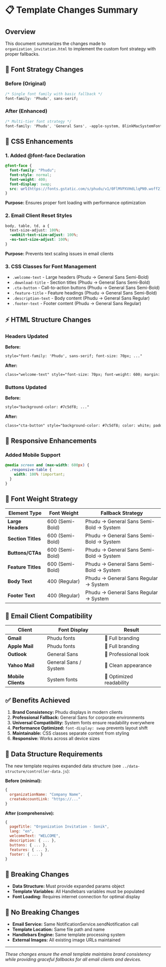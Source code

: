 # 📋 Template Changes Summary

## Overview

This document summarizes the changes made to `organization_invitation.html` to implement the custom font strategy with proper fallbacks.

## 🎨 Font Strategy Changes

### **Before (Original)**
```css
/* Single font family with basic fallback */
font-family: 'Phudu', sans-serif;
```

### **After (Enhanced)**
```css
/* Multi-tier font strategy */
font-family: 'Phudu', 'General Sans', -apple-system, BlinkMacSystemFont, 'Segoe UI', system-ui, 'Helvetica Neue', Helvetica, Arial, sans-serif;
```

## 🔧 CSS Enhancements

### **1. Added @font-face Declaration**
```css
@font-face {
  font-family: "Phudu";
  font-style: normal;
  font-weight: 400;
  font-display: swap;
  src: url(https://fonts.gstatic.com/s/phudu/v1/0FlMVPXVHdLlqPN9.woff2) format("woff2");
}
```
**Purpose:** Ensures proper font loading with performance optimization

### **2. Email Client Reset Styles**
```css
body, table, td, a {
  text-size-adjust: 100%;
  -webkit-text-size-adjust: 100%;
  -ms-text-size-adjust: 100%;
}
```
**Purpose:** Prevents text scaling issues in email clients

### **3. CSS Classes for Font Management**
- `.welcome-text` - Large headers (Phudu → General Sans Semi-Bold)
- `.download-title` - Section titles (Phudu → General Sans Semi-Bold)
- `.cta-button` - Call-to-action buttons (Phudu → General Sans Semi-Bold)
- `.feature-title` - Feature headings (Phudu → General Sans Semi-Bold)
- `.description-text` - Body content (Phudu → General Sans Regular)
- `.footer-text` - Footer content (Phudu → General Sans Regular)

## ⚡ HTML Structure Changes

### **Headers Updated**
**Before:**
```html
style="font-family: 'Phudu', sans-serif; font-size: 70px; ..."
```

**After:**
```html
class="welcome-text" style="font-size: 70px; font-weight: 600; margin: 0; line-height: 1; color: white; text-transform: uppercase;"
```

### **Buttons Updated**
**Before:**
```html
style="background-color: #7c5df8; ..."
```

**After:**
```html
class="cta-button" style="background-color: #7c5df8; color: white; padding: 10px 24px; font-weight: 600; font-size: 22px; border-radius: 8px; text-decoration: none; display: inline-block;"
```

## 📱 Responsive Enhancements

### **Added Mobile Support**
```css
@media screen and (max-width: 600px) {
  .responsive-table {
    width: 100% !important;
  }
}
```

## 🎯 Font Weight Strategy

| Element Type | Font Weight | Fallback Strategy |
|-------------|-------------|------------------|
| **Large Headers** | 600 (Semi-Bold) | Phudu → General Sans Semi-Bold → System |
| **Section Titles** | 600 (Semi-Bold) | Phudu → General Sans Semi-Bold → System |
| **Buttons/CTAs** | 600 (Semi-Bold) | Phudu → General Sans Semi-Bold → System |
| **Feature Titles** | 600 (Semi-Bold) | Phudu → General Sans Semi-Bold → System |
| **Body Text** | 400 (Regular) | Phudu → General Sans Regular → System |
| **Footer Text** | 400 (Regular) | Phudu → General Sans Regular → System |

## 📧 Email Client Compatibility

| Client | Font Display | Result |
|--------|-------------|---------|
| **Gmail** | Phudu fonts | 🎨 Full branding |
| **Apple Mail** | Phudu fonts | 🎨 Full branding |
| **Outlook** | General Sans | 🏢 Professional look |
| **Yahoo Mail** | General Sans / System | 📧 Clean appearance |
| **Mobile Clients** | System fonts | 📱 Optimized readability |

## ✅ Benefits Achieved

1. **Brand Consistency:** Phudu displays in modern clients
2. **Professional Fallback:** General Sans for corporate environments
3. **Universal Compatibility:** System fonts ensure readability everywhere
4. **Performance Optimized:** `font-display: swap` prevents layout shift
5. **Maintainable:** CSS classes separate content from styling
6. **Responsive:** Works across all device sizes

## 🔄 Data Structure Requirements

The new template requires expanded data structure (see `../data-structure/controller-data.js`):

**Before (minimal):**
```javascript
{
  organizationName: "Company Name",
  createAccountLink: "https://..."
}
```

**After (comprehensive):**
```javascript
{
  pageTitle: "Organization Invitation - Sonik",
  lang: "en",
  welcomeText: "WELCOME",
  description: { ... },
  buttons: { ... },
  features: { ... },
  footer: { ... }
}
```

## 🚨 Breaking Changes

- **Data Structure:** Must provide expanded params object
- **Template Variables:** All Handlebars variables must be populated
- **Font Loading:** Requires internet connection for optimal display

## 🎉 No Breaking Changes

- **Email Service:** Same NotificationService.sendNotification call
- **Template Location:** Same file path and name
- **Handlebars Engine:** Same template processing system
- **External Images:** All existing image URLs maintained

---

*These changes ensure the email template maintains brand consistency while providing graceful fallbacks for all email clients and devices.* 